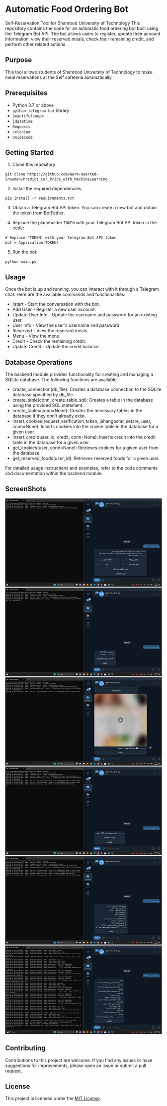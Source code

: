 # Automatic Food Ordering Bot
Self-Reservation Tool for Shahrood University of Technology
This repository contains the code for an automatic food ordering bot built using the Telegram Bot API. The bot allows users to register, update their account information, view their reserved meals, check their remaining credit, and perform other related actions.

## Purpose
This tool allows students of Shahrood University of Technology to make meal reservations at the Self cafeteria automatically.

## Prerequisites
* Python 3.7 or above
* `python-telegram-bot` library
* `beautifulsoup4`
* `jdatetime`
* `Requests`
* `selenium`
* `Unidecode`

## Getting Started
1. Clone this repository:
```
git clone https://github.com/Warm-Hearted-Snowman/Predict_Car_Price_with_MachineLearning
```
2. Install the required dependencies:
```
pip install -r requirements.txt
```
3. Obtain a Telegram Bot API token. You can create a new bot and obtain the token from [BotFather](https://core.telegram.org/bots#botfather).

4. Replace the placeholder `TOKEN` with your Telegram Bot API token in the code:
```
# Replace 'TOKEN' with your Telegram Bot API token
bot = Application(TOKEN)
```
5. Run the bot:
```
python main.py
```
## Usage
Once the bot is up and running, you can interact with it through a Telegram chat. Here are the available commands and functionalities:
* /start - Start the conversation with the bot.
* Add User - Register a new user account.
* Update User Info - Update the username and password for an existing user.
* User Info - View the user's username and password.
* Reserved - View the reserved meals.
* Menu - View the menu.
* Credit - Check the remaining credit.
* Update Credit - Update the credit balance.

## Database Operations
The backend module provides functionality for creating and managing a SQLite database. The following functions are available:
* create_connection(db_file): Creates a database connection to the SQLite database specified by db_file.
* create_table(conn, create_table_sql): Creates a table in the database using the provided SQL statement.
* create_tables(conn=None): Creates the necessary tables in the database if they don't already exist.
* insert_cookies(request_verification_token, jahangostar_setare, user, conn=None): Inserts cookies into the cookie table in the database for a given user.
* insert_credit(user_id, credit, conn=None): Inserts credit into the credit table in the database for a given user.
* get_cookies(user, conn=None): Retrieves cookies for a given user from the database.
* get_reserved_foods(user_id): Retrieves reserved foods for a given user.

For detailed usage instructions and examples, refer to the code comments and documentation within the backend module.

## ScreenShots

<img src="screenshots/(1).png">
<img src="screenshots/(2).png">
<img src="screenshots/(3).png">
<img src="screenshots/(4).png">
<img src="screenshots/(5).png">
<img src="screenshots/(6).png">


## Contributing
Contributions to this project are welcome. If you find any issues or have suggestions for improvements, please open an issue or submit a pull request.

## License
This project is licensed under the [MIT License](https://www.mit.edu/~amini/LICENSE.md).